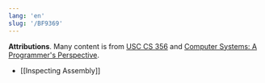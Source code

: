 ```yaml
---
lang: 'en'
slug: '/BF9369'
---
```


**Attributions**. Many content is from [USC CS 356](https://usc-cs356.github.io/) and [Computer Systems: A Programmer's Perspective](http://csappbook.blogspot.com/).

- [[Inspecting Assembly]]

